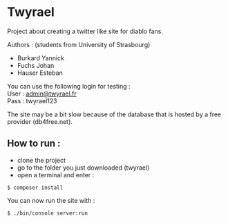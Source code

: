 # **Twyrael**

Project about creating a twitter like site for diablo fans.

Authors : (students from University of Strasbourg)
- Burkard Yannick
- Fuchs Johan
- Hauser Esteban

You can use the following login for testing :  
User : admin@twyrael.fr  
Pass : twyrael123

The site may be a bit slow because of the database that is hosted by a free provider (db4free.net).

## How to run :
- clone the project
- go to the folder you just downloaded (twyrael)
- open a terminal and enter : 
```
$ composer install
```
You can now run the site with :
```
$ ./bin/console server:run
```
